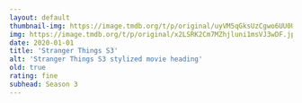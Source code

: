 ```yaml
---
layout: default
thumbnail-img: https://image.tmdb.org/t/p/original/uyVM5qGksUzCgwo6UU0UrHex8Oj.png
img: https://image.tmdb.org/t/p/original/x2LSRK2Cm7MZhjluni1msVJ3wDF.jpg
date: 2020-01-01
title: 'Stranger Things S3'
alt: 'Stranger Things S3 stylized movie heading'
old: true
rating: fine
subhead: Season 3
---
```

